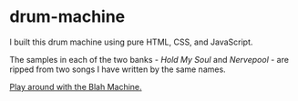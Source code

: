 # drum-machine

I built this drum machine using pure HTML, CSS, and JavaScript.

The samples in each of the two banks - _Hold My Soul_ and _Nervepool_ - are ripped from two songs I have written by the same names.

[Play around with the Blah Machine.](https://mpaitgt.github.io/drum-machine/)

